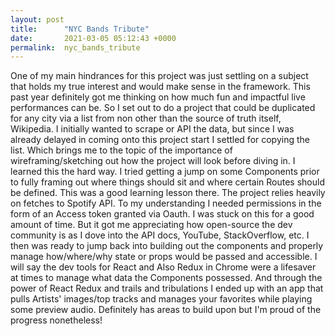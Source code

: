 ```yaml
---
layout: post
title:      "NYC Bands Tribute"
date:       2021-03-05 05:12:43 +0000
permalink:  nyc_bands_tribute
---
```



One of my main hindrances for this project was just settling on a subject that holds my true interest and would make sense in the framework.  This past year definitely got me thinking on how much fun and impactful live performances can be. So I set out to do a project that could be duplicated for any city via a list from non other than the source of truth itself, Wikipedia. I initially wanted to scrape or API the data, but since I was already delayed in coming onto this project start I settled for copying the list. 
Which brings me to the topic of the importance of wireframing/sketching out how the project will look before diving in. I learned this the hard way. I tried getting a jump on some Components prior to fully framing out where things should sit and where certain Routes should be defined. This was a good learning lesson there. 
The project relies heavily on fetches to Spotify API. To my understanding I needed permissions in the form of an Access token granted via Oauth. I was stuck on this for a good amount of time. But it got me appreciating how open-source the dev community is as I dove into the API docs, YouTube, StackOverflow, etc. I then was ready to jump back into building out the components and properly manage how/where/why state or props would be passed and accessible. 
 	I will say the dev tools for React and Also Redux in Chrome were a lifesaver at times to manage what data the Components possessed. And through the power of React Redux and trails and tribulations I ended up with an app that pulls Artists' images/top tracks and manages your favorites while playing some preview audio. Definitely has areas to build upon but I'm proud of the progress nonetheless!

